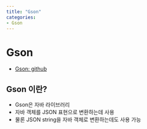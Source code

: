 ```yaml
---
title: "Gson"
categories:
- Gson
---
```


# Gson

- [Gson: github](https://github.com/google/gson)

## Gson 이란?

- Gson은 자바 라이브러리
- 자바 객체를 JSON 표현으로 변환하는데 사용
- 물론 JSON string을 자바 객체로 변환하는데도 사용 가능

